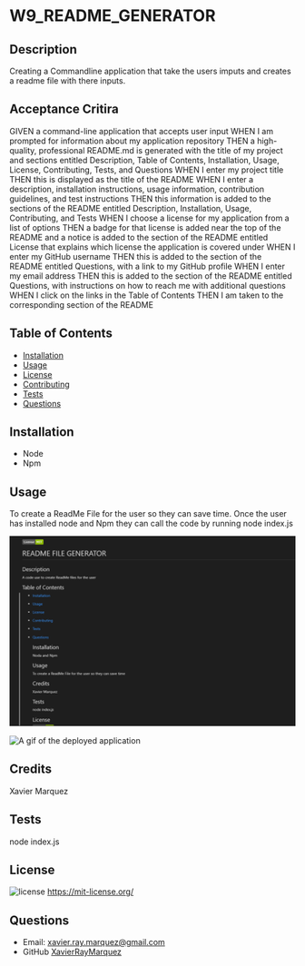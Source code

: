 # W9_README_GENERATOR

## Description

Creating a Commandline application that take the users imputs and creates a readme file with there inputs.

## Acceptance Critira

GIVEN a command-line application that accepts user input
WHEN I am prompted for information about my application repository
THEN a high-quality, professional README.md is generated with the title of my project and sections entitled Description, Table of Contents, Installation, Usage, License, Contributing, Tests, and Questions
WHEN I enter my project title
THEN this is displayed as the title of the README
WHEN I enter a description, installation instructions, usage information, contribution guidelines, and test instructions
THEN this information is added to the sections of the README entitled Description, Installation, Usage, Contributing, and Tests
WHEN I choose a license for my application from a list of options
THEN a badge for that license is added near the top of the README and a notice is added to the section of the README entitled License that explains which license the application is covered under
WHEN I enter my GitHub username
THEN this is added to the section of the README entitled Questions, with a link to my GitHub profile
WHEN I enter my email address
THEN this is added to the section of the README entitled Questions, with instructions on how to reach me with additional questions
WHEN I click on the links in the Table of Contents
THEN I am taken to the corresponding section of the README

## Table of Contents

- [Installation](#installation)
- [Usage](#usage)
- [License](#license)
- [Contributing](#contributing)
- [Tests](#tests)
- [Questions](#questions)

## Installation

- Node
- Npm

## Usage

To create a ReadMe File for the user so they can save time. Once the user has installed node and Npm they can call the code by running node index.js

![A picture of the deployed application](./Assets/Screenshot%202022-04-23%20214009.png "A screenshot of an example ReadMe")

![A gif of the deployed application](./Assets/Untitled_%20Apr%2022%2C%202022%203_36%20PM.gif "gif showing how the application runs")

## Credits

Xavier Marquez

## Tests

node index.js

## License

![license](https://img.shields.io/badge/License-MIT-green)
https://mit-license.org/

## Questions

- Email: xavier.ray.marquez@gmail.com
- GitHub [XavierRayMarquez](https://github.com/XavierReyMarquez)
